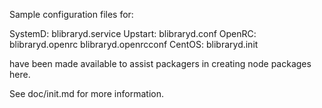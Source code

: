 Sample configuration files for:

SystemD: blibraryd.service
Upstart: blibraryd.conf
OpenRC:  blibraryd.openrc
         blibraryd.openrcconf
CentOS:  blibraryd.init

have been made available to assist packagers in creating node packages here.

See doc/init.md for more information.
